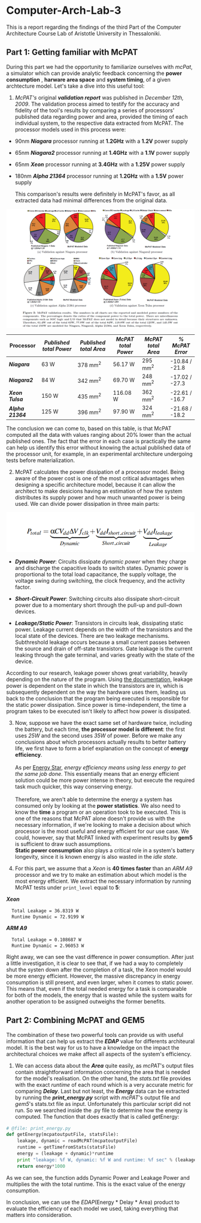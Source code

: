 # Computer-Arch-Lab-3

This is a report regarding the findings of the third Part of the Computer Architecture Course Lab of Aristotle University in Thessaloniki.

## Part 1: Getting familiar with McPAT

During this part we had the opportunity to familiarize ourselves with *mcPat*, a simulator which can provide analytic feedback concerning the __power consumption__ , __harware area space__ and __system timing__, of a given archtecture model. Let's take a dive into this useful tool:

1. *McPAT's* original ***validation report*** was published in *December 12th, 2009*. The validation process aimed to testify for the accuracy and fidelity of the tool's results by comparing a series of processors' published data regarding power and area, provided the timing of each individual system, to the respective data extracted from McPAT. The processor models used in this process were:

* 90nm ***Niagara*** processor running at __1.2GHz__ with a __1.2V__ power supply
* 65nm ***Niagara2*** processor running at __1.4GHz__ with a __1.1V__ power supply
* 65nm ***Xeon*** processor running at __3.4GHz__ with a __1.25V__ power supply
* 180nm ***Alpha 21364*** processor running at __1.2GHz__ with a __1.5V__ power supply

  This comparison's results were definitely in McPAT's favor, as all extracted data had minimal differences from the original data.

![McPAT Validations results](./image/mcpat_validation_results.png)

| __Processor__       | *Published total Power* | *Published total Area* | *McPAT total Power* | *McPAT total Area* | *% McPAT Error* |
| ------------------- | ----------------------- | ---------------------- | ------------------- | ------------------ | --------------- |
| ***Niagara***       | 63 W                    | 378 mm<sup>2</sup>     | 56.17 W             | 295 mm<sup>2</sup> | -10.84 / -21.8  |
| ***Niagara2***      | 84 W                    | 342 mm<sup>2</sup>     | 69.70 W             | 248 mm<sup>2</sup> | -17.02 / -27.3  |
| ***Xeon Tulsa***    | 150 W                   | 435 mm<sup>2</sup>     | 116.08 W            | 362 mm<sup>2</sup> | -22.61 / -16.7  |
| ***Alpha 21364***   | 125 W                   | 396 mm<sup>2</sup>     | 97.90 W             | 324 mm<sup>2</sup> | -21.68 / -18.2  |

The conclusion we can come to, based on this table, is that McPAT computed all the data with values ranging about 20% lower than the actual published ones.
The fact that the error in each case is practically the same can help us identify this error without knowing the actual published data of the processor unit, for example, in an experimental architecture undergoing tests before materialization.

2. McPAT calculates the power dissipation of a processor model. Being aware of the power cost is one of the most critical advantages when designing a specific architecture model, because it can allow the architect to make desicions having an estimation of how the system distributes its supply power and how much unwanted power is being used. We can divide power dissipation in three main parts:

![McPAT power hierarchy](./image/mcpat_power.png)

* ***Dynamic Power***: Circuits dissipate *dynamic power* when they charge and discharge the capacitive loads to switch states. Dynamic power is proportional to the total load capacitance, the supply voltage, the voltage swing during switching, the clock frequency, and the activity factor.

* ***Short-Circuit Power***: Switching circuits also dissipate short-circuit power due to a momentary short through the pull-up and pull-down devices.

* ***Leakage/Static Power***: Transistors in circuits leak, dissipating static power. Leakage current depends on the width of the transistors and the local state of the devices. There are two leakage mechanisms. Subthreshold leakage occurs because a small current passes between the source and drain of off-state transistors. Gate leakage is the current leaking through the gate terminal, and varies greatly with the state of the device.

According to our research, leakage power shows great variability, heavily depending on the nature of the program. Using [the documentation](https://www.hpl.hp.com/research/mcpat/McPATAlpha_TechRep.pdf), leakage power is dependent on the state in which the transistors are in, which is subsequently dependent on the way the hardware uses them, leading us back to the conclusion that the program being executed is responsible for the static power dissipation. Since power is time-independent, the time a program takes to be executed isn't likely to affect how power is dissipated.

3. Now, suppose we have the exact same set of hardware twice, including the battery, but each time, **the processor model is different**: the first uses _25W_ and the second uses _35W_ of power. Before we make any conclusions about which processors actually results to better battery life, we first have to form a brief explanation on the concept of **energy efficiency**.
\
\
As per [Energy Star](https://www.energystar.gov/about/about_energy_efficiency), _energy efficiency means using less energy to get the same job done_. This essentially means that an energy efficient solution could be more power intense in theory, but execute the required task much quicker, this way conserving energy.
\
\
Therefore, we aren't able to determine the energy a system has consumed only by looking at the **power statistics**. We also need to know the **time** a program or an operation took to be executed. This is one of the reasons that McPAT alone doesn't provide us with the necessary information, if we're looking to make a decision about which processor is the most useful and energy efficient for our use case. We could, however, say that McPAT linked with experiment results by **gem5** is sufficient to draw such assumptions.
\
**Static power consumption** also plays a critical role in a system's battery longevity, since it is known energy is also wasted in the _idle state_.

4. For this part, we assume that a _Xeon_ is **40 times faster** than an _ARM A9_ processor and we try to make an estimation about which model is the most energy efficient. We extract the necessary information by running McPAT tests under `print_level` equal to **5**:

_**Xeon**_
```
  Total Leakage = 36.8319 W
  Runtime Dynamic = 72.9199 W
```
_**ARM A9**_
```
  Total Leakage = 0.108687 W
  Runtime Dynamic = 2.96053 W
```

Right away, we can see the vast difference in power consumption. After just a little investigation, it is clear to see that, if we had a way to completely shut the systen down after the completion of a task, the Xeon model would be more energy efficient. However, the massive discrepancy in energy consumption is still present, and even larger, when it comes to static power. This means that, even if the total needed energy for a task is comparable for both of the models, the energy that is wasted while the system waits for another operation to be assigned outweighs the former benefits.

## Part 2: Combining McPAT and GEM5

The combination of these two powerful tools can provide us with useful information that can help us extract the ***EDAP*** value for differents architeural model. It is the best way for us to have a knowledge on the impact the architectural choices we make affect all aspects of the system's efficiency. 

1. We can access data about the ***Area*** quite easily, as *mcPAT*'s output files contain straightforward information concerning the area that is needed for the model's realisation. On the other hand, the *stats.txt* file provides with the exact *runtime* of each round which is a very accurate metric for comparing ***Delay***. Last but not least, the ***Energy*** data can be extracted by running the ***print_energy.py*** script with *mcPAT*'s output file and *gem5*'s stats.txt file as input. Unfortunately this particular script did not run. So we searched inside the .py file to determine how the energy is computed. The function that does exactly that is called getEnergy:

```python
# @file: print_energy.py
def getEnergy(mcpatoutputFile, statsFile):
    leakage, dynamic = readMcPAT(mcpatoutputFile)
    runtime = getTimefromStats(statsFile)
    energy = (leakage + dynamic)*runtime
    print "leakage: %f W, dynamic: %f W and runtime: %f sec" % (leakage, dynamic, runtime)
    return energy*1000
```

As we can see, the function adds Dynamic Power and Leakage Power and multiplies the with the total runtime. This is the exact value of the energy consumption.

In conclusion, we can use the *EDAP*(Energy * Delay * Area) product to evaluate the efficiency of each model we used, taking everything that matters into consideration.
